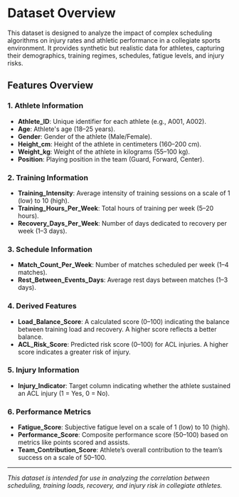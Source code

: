 # Dataset Overview

This dataset is designed to analyze the impact of complex scheduling algorithms on injury rates and athletic performance in a collegiate sports environment. It provides synthetic but realistic data for athletes, capturing their demographics, training regimes, schedules, fatigue levels, and injury risks.

## Features Overview

### 1. Athlete Information
- **Athlete_ID**: Unique identifier for each athlete (e.g., A001, A002).
- **Age**: Athlete's age (18–25 years).
- **Gender**: Gender of the athlete (Male/Female).
- **Height_cm**: Height of the athlete in centimeters (160–200 cm).
- **Weight_kg**: Weight of the athlete in kilograms (55–100 kg).
- **Position**: Playing position in the team (Guard, Forward, Center).

### 2. Training Information
- **Training_Intensity**: Average intensity of training sessions on a scale of 1 (low) to 10 (high).
- **Training_Hours_Per_Week**: Total hours of training per week (5–20 hours).
- **Recovery_Days_Per_Week**: Number of days dedicated to recovery per week (1–3 days).

### 3. Schedule Information
- **Match_Count_Per_Week**: Number of matches scheduled per week (1–4 matches).
- **Rest_Between_Events_Days**: Average rest days between matches (1–3 days).

### 4. Derived Features
- **Load_Balance_Score**: A calculated score (0–100) indicating the balance between training load and recovery. A higher score reflects a better balance.
- **ACL_Risk_Score**: Predicted risk score (0–100) for ACL injuries. A higher score indicates a greater risk of injury.

### 5. Injury Information
- **Injury_Indicator**: Target column indicating whether the athlete sustained an ACL injury (1 = Yes, 0 = No).

### 6. Performance Metrics
- **Fatigue_Score**: Subjective fatigue level on a scale of 1 (low) to 10 (high).
- **Performance_Score**: Composite performance score (50–100) based on metrics like points scored and assists.
- **Team_Contribution_Score**: Athlete’s overall contribution to the team’s success on a scale of 50–100.

---
*This dataset is intended for use in analyzing the correlation between scheduling, training loads, recovery, and injury risk in collegiate athletes.*
